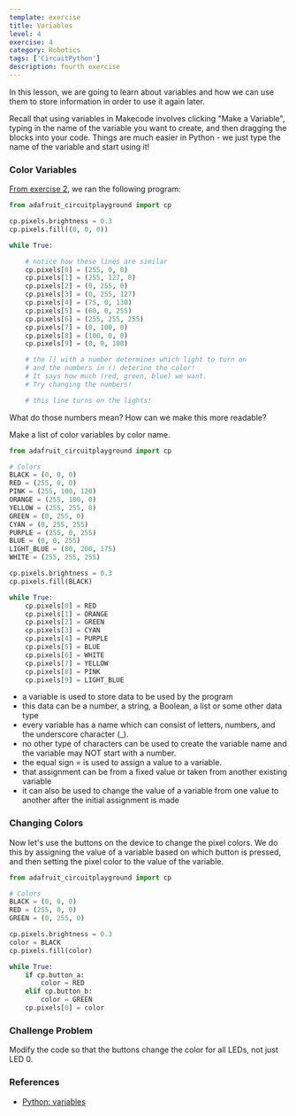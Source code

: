 ```yaml
---
template: exercise
title: Variables
level: 4
exercise: 4
category: Robotics
tags: ['CircuitPython']
description: fourth exercise
---
```


In this lesson, we are going to learn about variables and how we can use them to store information in order to use it again later.

Recall that using variables in Makecode involves clicking "Make a Variable", typing in the name of the variable you want to create, and then dragging the blocks into your code. Things are much easier in Python - we just type the name of the variable and start using it!

### Color Variables

[From exercise 2](../E2), we ran the following program:

```python
from adafruit_circuitplayground import cp

cp.pixels.brightness = 0.3
cp.pixels.fill((0, 0, 0))

while True:

    # notice how these lines are similar
    cp.pixels[0] = (255, 0, 0)
    cp.pixels[1] = (255, 127, 0)
    cp.pixels[2] = (0, 255, 0)
    cp.pixels[3] = (0, 255, 127)
    cp.pixels[4] = (75, 0, 130)
    cp.pixels[5] = (60, 0, 255)
    cp.pixels[6] = (255, 255, 255)
    cp.pixels[7] = (0, 100, 0)
    cp.pixels[8] = (100, 0, 0)
    cp.pixels[9] = (0, 0, 100)

    # the [] with a number determines which light to turn on
    # and the numbers in () deterine the color!
    # It says how much (red, green, blue) we want.
    # Try changing the numbers!

    # this line turns on the lights!
```

What do those numbers mean? How can we make this more readable?

Make a list of color variables by color name.

```python
from adafruit_circuitplayground import cp

# Colors
BLACK = (0, 0, 0)
RED = (255, 0, 0)
PINK = (255, 100, 120)
ORANGE = (255, 100, 0)
YELLOW = (255, 255, 0)
GREEN = (0, 255, 0)
CYAN = (0, 255, 255)
PURPLE = (255, 0, 255)
BLUE = (0, 0, 255)
LIGHT_BLUE = (80, 200, 175)
WHITE = (255, 255, 255)

cp.pixels.brightness = 0.3
cp.pixels.fill(BLACK)

while True:
    cp.pixels[0] = RED
    cp.pixels[1] = ORANGE
    cp.pixels[2] = GREEN
    cp.pixels[3] = CYAN
    cp.pixels[4] = PURPLE
    cp.pixels[5] = BLUE
    cp.pixels[6] = WHITE
    cp.pixels[7] = YELLOW
    cp.pixels[8] = PINK
    cp.pixels[9] = LIGHT_BLUE
```

- a variable is used to store data to be used by the program
- this data can be a number, a string, a Boolean, a list or some other data type
- every variable has a name which can consist of letters, numbers, and the underscore character (\_).
- no other type of characters can be used to create the variable name and the variable may NOT start with a number.
- the equal sign = is used to assign a value to a variable.
- that assignment can be from a fixed value or taken from another existing variable
- it can also be used to change the value of a variable from one value to another after the initial assignment is made

### Changing Colors

Now let's use the buttons on the device to change the pixel colors. We do this by assigning the value of a variable based on which button is pressed, and then setting the pixel color to the value of the variable.

```python
from adafruit_circuitplayground import cp

# Colors
BLACK = (0, 0, 0)
RED = (255, 0, 0)
GREEN = (0, 255, 0)

cp.pixels.brightness = 0.3
color = BLACK
cp.pixels.fill(color)

while True:
    if cp.button_a:
        color = RED
    elif cp.button_b:
        color = GREEN
    cp.pixels[0] = color
```

### Challenge Problem

Modify the code so that the buttons change the color for all LEDs, not just LED 0.

### References

- [Python: variables](https://www.w3schools.com/python/python_variables.asp)
